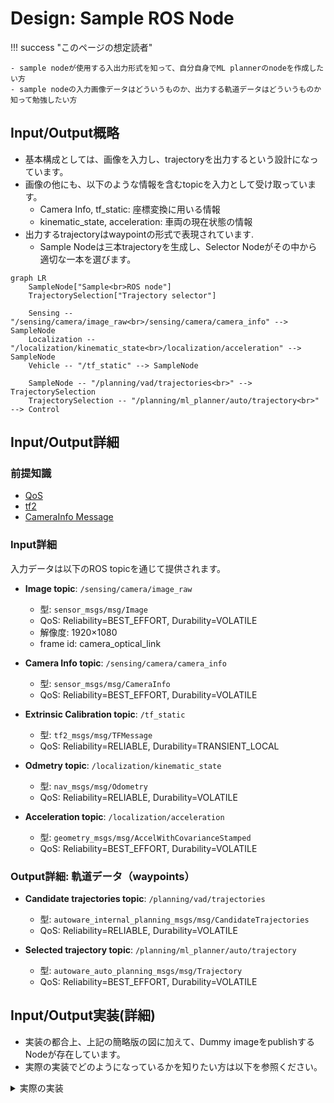 # Design: Sample ROS Node

!!! success "このページの想定読者"

    - sample nodeが使用する入出力形式を知って、自分自身でML plannerのnodeを作成したい方
    - sample nodeの入力画像データはどういうものか、出力する軌道データはどういうものか知って勉強したい方

## Input/Output概略

- 基本構成としては、画像を入力し、trajectoryを出力するという設計になっています。
- 画像の他にも、以下のような情報を含むtopicを入力として受け取っています。
  - Camera Info, tf_static: 座標変換に用いる情報
  - kinematic_state, acceleration: 車両の現在状態の情報
- 出力するtrajectoryはwaypointの形式で表現されています.
  - Sample Nodeは三本trajectoryを生成し、Selector Nodeがその中から適切な一本を選びます。

```mermaid
graph LR
    SampleNode["Sample<br>ROS node"]
    TrajectorySelection["Trajectory selector"]
    
    Sensing -- "/sensing/camera/image_raw<br>/sensing/camera/camera_info" --> SampleNode
    Localization -- "/localization/kinematic_state<br>/localization/acceleration" --> SampleNode
    Vehicle -- "/tf_static" --> SampleNode
    
    SampleNode -- "/planning/vad/trajectories<br>" --> TrajectorySelection
    TrajectorySelection -- "/planning/ml_planner/auto/trajectory<br>" --> Control
```

## Input/Output詳細

### 前提知識

- [QoS](https://docs.ros.org/en/humble/Concepts/Intermediate/About-Quality-of-Service-Settings.html)
- [tf2](https://docs.ros.org/en/humble/Tutorials/Intermediate/Tf2/Tf2-Main.html#tf2)
- [CameraInfo Message](https://docs.ros2.org/latest/api/sensor_msgs/msg/CameraInfo.html)

### Input詳細

入力データは以下のROS topicを通じて提供されます。

- **Image topic**: `/sensing/camera/image_raw`
  - 型: `sensor_msgs/msg/Image`
  - QoS: Reliability=BEST_EFFORT, Durability=VOLATILE
  - 解像度: 1920×1080
  - frame id: camera_optical_link

- **Camera Info topic**: `/sensing/camera/camera_info`
  - 型: `sensor_msgs/msg/CameraInfo`
  - QoS: Reliability=BEST_EFFORT, Durability=VOLATILE

- **Extrinsic Calibration topic**: `/tf_static`
  - 型: `tf2_msgs/msg/TFMessage`
  - QoS: Reliability=RELIABLE, Durability=TRANSIENT_LOCAL

- **Odmetry topic**: `/localization/kinematic_state`
  - 型: `nav_msgs/msg/Odometry`
  - QoS: Reliability=RELIABLE, Durability=VOLATILE

- **Acceleration topic**: `/localization/acceleration`
  - 型: `geometry_msgs/msg/AccelWithCovarianceStamped`
  - QoS: Reliability=BEST_EFFORT, Durability=VOLATILE 

### Output詳細: 軌道データ（waypoints）

- **Candidate trajectories topic**: `/planning/vad/trajectories`
  - 型: `autoware_internal_planning_msgs/msg/CandidateTrajectories`
  - QoS: Reliability=RELIABLE, Durability=VOLATILE

- **Selected trajectory topic**: `/planning/ml_planner/auto/trajectory`
  - 型: `autoware_auto_planning_msgs/msg/Trajectory`
  - QoS: Reliability=BEST_EFFORT, Durability=VOLATILE

## Input/Output実装(詳細)

- 実装の都合上、上記の簡略版の図に加えて、Dummy imageをpublishするNodeが存在しています。
- 実際の実装でどのようになっているかを知りたい方は以下を参照ください。

<details>

<summary>実際の実装</summary>

- Sample Nodeに使用しているalgorithmであるVADは、6枚の画像を入力に取ります。
  - 詳細については、[algorithm](./algorithms.md#vad-tinyの詳細)を確認してください。
- しかし、AWSIMは1枚しか画像を出力しないので、5枚はdummy画像を生成し、VADにわたしています。

```mermaid
graph LR
    SampleNode["Sample<br>ROS node"]
    TrajectorySelection["Trajectory selector"]
    
    Dummy -- "/sensing/camera/l/image_rect_color/compressed<br>/sensing/camera/l/camera_info" --> SampleNode
    Sensing -- "/sensing/camera/image_raw<br>/sensing/camera/camera_info" --> SampleNode
    Localization -- "/localization/kinematic_state<br>/localization/acceleration" --> SampleNode
    Vehicle -- "/tf_static" --> SampleNode
    
    SampleNode -- "/planning/vad/trajectories<br>" --> TrajectorySelection
    TrajectorySelection -- "/planning/ml_planner/auto/trajectory<br>" --> Control
```

</details>


